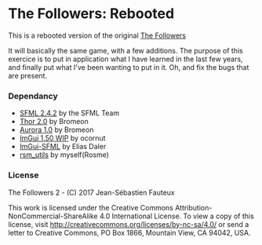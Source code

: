 # The Followers: Rebooted

This is a rebooted version of the original [The Followers](https://github.com/Rosme/the-followers)

It will basically the same game, with a few additions. The purpose of this exercice is to put in application what I have learned in the last few years, and finally put what I've been wanting to put in it. Oh, and fix the bugs that are present.

### Dependancy

* [SFML 2.4.2](https://github.com/SFML/SFML) by the SFML Team
* [Thor 2.0](https://github.com/Bromeon/Thor) by Bromeon
* [Aurora 1.0](https://github.com/Bromeon/Aurora) by Bromeon
* [ImGui 1.50 WIP](https://github.com/ocornut/imgui) by ocornut
* [ImGui-SFML](https://github.com/eliasdaler/imgui-sfml) by Elias Daler
* [rsm_utils](https://github.com/Rosme/rsm_utils) by myself(Rosme)

### License

The Followers 2 - (C) 2017 Jean-Sébastien Fauteux 

This work is licensed under the Creative Commons Attribution-NonCommercial-ShareAlike 4.0 International License. To view a copy of this license, visit http://creativecommons.org/licenses/by-nc-sa/4.0/ or send a letter to Creative Commons, PO Box 1866, Mountain View, CA 94042, USA.
